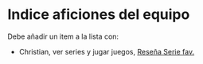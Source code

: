 # Indice aficiones del equipo

Debe añadir un item a la lista con:
- Christian, ver series y jugar juegos, [Reseña Serie fav.](docs/christian.md)

